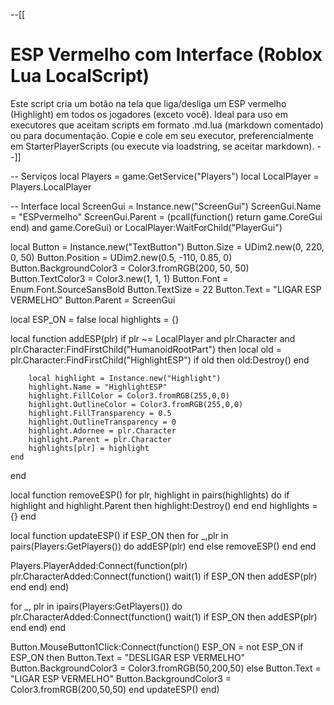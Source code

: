 --[[
# ESP Vermelho com Interface (Roblox Lua LocalScript)
Este script cria um botão na tela que liga/desliga um ESP vermelho (Highlight) em todos os jogadores (exceto você).
Ideal para uso em executores que aceitam scripts em formato .md.lua (markdown comentado) ou para documentação.
Copie e cole em seu executor, preferencialmente em StarterPlayerScripts (ou execute via loadstring, se aceitar markdown).
--]]

-- Serviços
local Players = game:GetService("Players")
local LocalPlayer = Players.LocalPlayer

-- Interface
local ScreenGui = Instance.new("ScreenGui")
ScreenGui.Name = "ESPvermelho"
ScreenGui.Parent = (pcall(function() return game.CoreGui end) and game.CoreGui) or LocalPlayer:WaitForChild("PlayerGui")

local Button = Instance.new("TextButton")
Button.Size = UDim2.new(0, 220, 0, 50)
Button.Position = UDim2.new(0.5, -110, 0.85, 0)
Button.BackgroundColor3 = Color3.fromRGB(200, 50, 50)
Button.TextColor3 = Color3.new(1, 1, 1)
Button.Font = Enum.Font.SourceSansBold
Button.TextSize = 22
Button.Text = "LIGAR ESP VERMELHO"
Button.Parent = ScreenGui

local ESP_ON = false
local highlights = {}

local function addESP(plr)
    if plr ~= LocalPlayer and plr.Character and plr.Character:FindFirstChild("HumanoidRootPart") then
        local old = plr.Character:FindFirstChild("HighlightESP")
        if old then old:Destroy() end

        local highlight = Instance.new("Highlight")
        highlight.Name = "HighlightESP"
        highlight.FillColor = Color3.fromRGB(255,0,0)
        highlight.OutlineColor = Color3.fromRGB(255,0,0)
        highlight.FillTransparency = 0.5
        highlight.OutlineTransparency = 0
        highlight.Adornee = plr.Character
        highlight.Parent = plr.Character
        highlights[plr] = highlight
    end
end

local function removeESP()
    for plr, highlight in pairs(highlights) do
        if highlight and highlight.Parent then
            highlight:Destroy()
        end
    end
    highlights = {}
end

local function updateESP()
    if ESP_ON then
        for _,plr in pairs(Players:GetPlayers()) do
            addESP(plr)
        end
    else
        removeESP()
    end
end

Players.PlayerAdded:Connect(function(plr)
    plr.CharacterAdded:Connect(function()
        wait(1)
        if ESP_ON then addESP(plr) end
    end)
end)

for _, plr in ipairs(Players:GetPlayers()) do
    plr.CharacterAdded:Connect(function()
        wait(1)
        if ESP_ON then addESP(plr) end
    end)
end

Button.MouseButton1Click:Connect(function()
    ESP_ON = not ESP_ON
    if ESP_ON then
        Button.Text = "DESLIGAR ESP VERMELHO"
        Button.BackgroundColor3 = Color3.fromRGB(50,200,50)
    else
        Button.Text = "LIGAR ESP VERMELHO"
        Button.BackgroundColor3 = Color3.fromRGB(200,50,50)
    end
    updateESP()
end)
